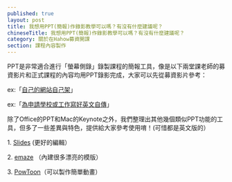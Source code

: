 ```yaml
---
published: true
layout: post
title: 我想用PPT(簡報)作錄影教學可以嗎？有沒有什麼建議呢？
chineseTitle: 我想用PPT(簡報)作錄影教學可以嗎？有沒有什麼建議呢？
category: 關於在Hahow募資開課
section: 課程內容製作
---
```


 

PPT是非常適合進行「螢幕側錄」錄製課程的簡報工具，像是以下兩堂課老師的募資影片和正式課程的內容均用PPT錄影完成，大家可以先從募資影片參考：

ex:「[自己的網站自己架](https://hahow.in/courses/54d49880065a7e0e00725abb/main)」

ex:「[為申請學校或工作寫好英文自傳](https://hahow.in/courses/5513e92b38239d10005778e1/main)」

除了Office的PPT和Mac的Keynote之外，我們整理出其他幾個類似PPT功能的工具，但多了一些差異與特色，提供給大家參考使用唷！(可惜都是英文版的）

1\. [Slides](http://slides.com/) (更好的編輯）

2\. [emaze](https://www.emaze.com/zh-hant/) （內建很多漂亮的模版）

3\. [PowToon](http://www.powtoon.com/)（可以製作簡單動畫）
